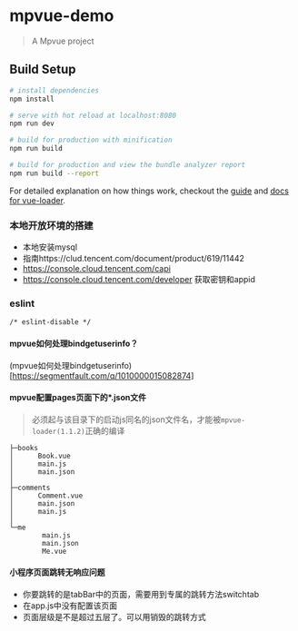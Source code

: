 # mpvue-demo

> A Mpvue project

## Build Setup

``` bash
# install dependencies
npm install

# serve with hot reload at localhost:8080
npm run dev

# build for production with minification
npm run build

# build for production and view the bundle analyzer report
npm run build --report
```

For detailed explanation on how things work, checkout the [guide](http://vuejs-templates.github.io/webpack/) and [docs for vue-loader](http://vuejs.github.io/vue-loader).

### 本地开放环境的搭建

- 本地安装mysql
- 指南https://clud.tencent.com/document/product/619/11442
- https://console.cloud.tencent.com/capi
- https://console.cloud.tencent.com/developer 获取密钥和appid


### eslint

```
/* eslint-disable */
```

#### mpvue如何处理bindgetuserinfo？

(mpvue如何处理bindgetuserinfo)[https://segmentfault.com/q/1010000015082874]

#### mpvue配置pages页面下的*.json文件

> 必须起与该目录下的启动js同名的json文件名，才能被`mpvue-loader(1.1.2)`正确的编译

```
├─books
│      Book.vue
│      main.js
│      main.json
│
├─comments
│      Comment.vue
│      main.json
│      main.js
│
└─me
        main.js
        main.json
        Me.vue
```

#### 小程序页面跳转无响应问题

- 你要跳转的是tabBar中的页面，需要用到专属的跳转方法switchtab
- 在app.js中没有配置该页面
- 页面层级是不是超过五层了。可以用销毁的跳转方式
